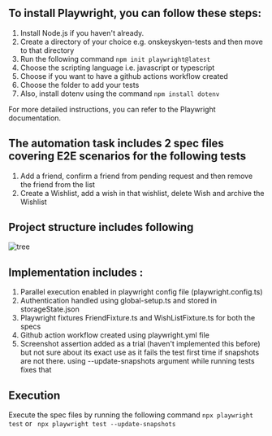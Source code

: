 ## To install Playwright, you can follow these steps:

1. Install Node.js if you haven't already.
2. Create a directory of your choice e.g. onskeyskyen-tests and then move to that directory
3. Run the following command
   ``` npm init playwright@latest ```
4. Choose the scripting language i.e. javascript or typescript
5. Choose if you want to have a github actions workflow created 
6. Choose the folder to add your tests
7. Also, install dotenv using the command
   ``` npm install dotenv ```
 

For more detailed instructions, you can refer to the Playwright documentation.

## The automation task includes 2 spec files covering E2E scenarios for the following tests

1. Add a friend, confirm a friend from pending request and then remove the friend from the list
2. Create a Wishlist, add a wish in that wishlist, delete Wish and archive the Wishlist

## Project structure includes following 

![tree](image.png)

## Implementation includes :

1. Parallel execution enabled in playwright config file (playwright.config.ts)
2. Authentication handled using global-setup.ts and stored in storageState.json
3. Playwright fixtures FriendFixture.ts and WishListFixture.ts for both the specs
4. Github action workflow created using playwright.yml file
5. Screenshot assertion added as a trial (haven't implemented this before) but not sure about its exact use as it fails the test first time if snapshots are not there. using --update-snapshots argument while running tests fixes that

## Execution 
Execute the spec files by running the following command
    ``` npx playwright test ```  or  ``` npx playwright test --update-snapshots``` 







